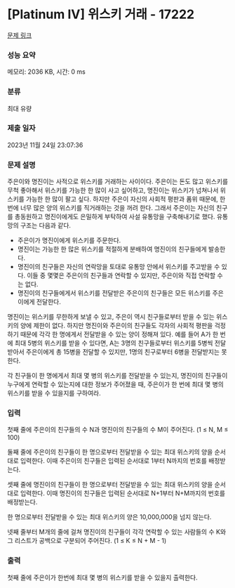 # [Platinum IV] 위스키 거래 - 17222 

[문제 링크](https://www.acmicpc.net/problem/17222) 

### 성능 요약

메모리: 2036 KB, 시간: 0 ms

### 분류

최대 유량

### 제출 일자

2023년 11월 24일 23:07:36

### 문제 설명

<p>주은이와 명진이는 사적으로 위스키를 거래하는 사이이다. 주은이는 돈도 많고 위스키를 무척 좋아해서 위스키를 가능한 한 많이 사고 싶어하고, 명진이는 위스키가 넘쳐나서 위스키를 가능한 한 많이 팔고 싶다. 하지만 주은이 자신의 사회적 평판과 품위 때문에, 한 번에 너무 많은 양의 위스키를 직거래하는 것을 꺼려 한다. 그래서 주은이는 자신의 친구를 총동원하고 명진이에게도 은밀하게 부탁하여 사설 유통망을 구축해내기로 했다. 유통망의 구조는 다음과 같다.</p>

<ul>
	<li>주은이가 명진이에게 위스키를 주문한다.</li>
	<li>명진이는 가능한 한 많은 위스키를 적절하게 분배하여 명진이의 친구들에게 발송한다.</li>
	<li>명진이의 친구들은 자신의 연락망을 토대로 유통망 안에서 위스키를 주고받을 수 있다. 이들 중 몇몇은 주은이의 친구들과 연락할 수 있지만, 주은이와 직접 연락할 수는 없다.</li>
	<li>명진이의 친구들에게서 위스키를 전달받은 주은이의 친구들은 모든 위스키를 주은이에게 전달한다.</li>
</ul>

<p>명진이는 위스키를 무한하게 보낼 수 있고, 주은이 역시 친구들로부터 받을 수 있는 위스키의 양에 제한이 없다. 하지만 명진이와 주은이의 친구들도 각자의 사회적 평판을 걱정하기 때문에 각각 한 명에게서 전달받을 수 있는 양이 정해져 있다. 예를 들어 A가 한 번에 최대 5병의 위스키를 받을 수 있다면, A는 3명의 친구들로부터 위스키를 5병씩 전달받아서 주은이에게 총 15병을 전달할 수 있지만, 1명의 친구로부터 6병을 전달받지는 못한다.</p>

<p>각 친구들이 한 명에게서 최대 몇 병의 위스키를 전달받을 수 있는지, 명진이의 친구들이 누구에게 연락할 수 있는지에 대한 정보가 주어졌을 때, 주은이가 한 번에 최대 몇 병의 위스키를 받을 수 있을지를 구하여라.</p>

### 입력 

 <p>첫째 줄에 주은이의 친구들의 수 N과 명진이의 친구들의 수 M이 주어진다. (1 ≤ N, M ≤ 100)</p>

<p>둘째 줄에 주은이의 친구들이 한 명으로부터 전달받을 수 있는 최대 위스키의 양을 순서대로 입력한다. 이때 주은이의 친구들은 입력된 순서대로 1부터 N까지의 번호를 배정받는다.</p>

<p>셋째 줄에 명진이의 친구들이 한 명으로부터 전달받을 수 있는 최대 위스키의 양을 순서대로 입력한다. 이때 명진이의 친구들은 입력된 순서대로 N+1부터 N+M까지의 번호를 배정받는다.</p>

<p>한 명으로부터 전달받을 수 있는 최대 위스키의 양은 10,000,000을 넘지 않는다.</p>

<p>넷째 줄부터 M개의 줄에 걸쳐 명진이의 친구들이 각각 연락할 수 있는 사람들의 수 K와 그 리스트가 공백으로 구분되어 주어진다. (1 ≤ K ≤ N + M - 1)</p>

### 출력 

 <p>첫째 줄에 주은이가 한번에 최대 몇 병의 위스키를 받을 수 있을지 출력한다.</p>

